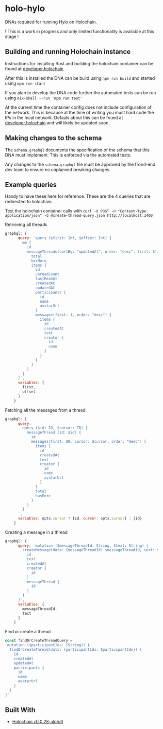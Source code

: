 # holo-hylo

DNAs required for running Hylo on Holochain.

! This is a work in progress and only limited functionality is available at this stage !

## Building and running Holochain instance

Instructions for installing Rust and building the holochain container can be found at [developer.holochain](https://developer.holochain.org/start.html).

After this is installed the DNA can be build using
`npm run build`
and started using
`npm run start`

If you plan to develop the DNA code further the automated tests can be run using
`nix-shell --run 'npm run test'`

At the current time the container config does not include configuration of the network. This is because at the time of writing you must hard code the IPs in the local network. Defauls about this can be found at [developer.holochain](https://developer.holochain.org/start.html) and will likely be updated soon.

## Making changes to the schema

The `schema.graphql` documents the specification of the schema that this DNA must implement. This is enforced via the automated tests.

Any changes to the `schema.graphql` file must be approved by the frond-end dev team to ensure no unplanned breaking changes.

## Example queries
Handy to have these here for reference. These are the 4 queries that are redirected to holochain.

Test the holochain container calls with
`curl -X POST -H "Content-Type: application/json" -d @create-thread-query.json http://localhost:3400`

Retrieving all threads
```javascript
graphql: {
      query: `query ($first: Int, $offset: Int) {
        me {
          id
          messageThreads(sortBy: "updatedAt", order: "desc", first: $first, offset: $offset) {
            total
            hasMore
            items {
              id
              unreadCount
              lastReadAt
              createdAt
              updatedAt
              participants {
                id
                name
                avatarUrl
              }
              messages(first: 1, order: "desc") {
                items {
                  id
                  createdAt
                  text
                  creator {
                    id
                    name
                  }
                }
              }
            }
          }
        }
      }`,
      variables: {
        first,
        offset
      }
    }
```

Fetching all the messages from a thread
```javascript
graphql: {
      query: `
        query ($id: ID, $cursor: ID) {
          messageThread (id: $id) {
            id
            messages(first: 80, cursor: $cursor, order: "desc") {
              items {
                id
                createdAt
                text
                creator {
                  id
                  name
                  avatarUrl
                }
              }
              total
              hasMore
            }
          }
        }
      `,
      variables: opts.cursor ? {id, cursor: opts.cursor} : {id}
    }
```

Creating a message in a thread
```javascript
graphql: {
      query: `mutation ($messageThreadId: String, $text: String) {
        createMessage(data: {messageThreadId: $messageThreadId, text: $text}) {
          id
          text
          createdAt
          creator {
            id
          }
          messageThread {
            id
          }
        }
      }`,
      variables: {
        messageThreadId,
        text
      }
    }
```

Find or create a thread
```javascript
const findOrCreateThreadQuery =
`mutation ($participantIds: [String]) {
  findOrCreateThread(data: {participantIds: $participantIds}) {
    id
    createdAt
    updatedAt
    participants {
      id
      name
      avatarUrl
    }
  }
}`
```
## Built With
* [Holochain v0.0.28-alpha1](https://github.com/holochain/holochain-rust)

